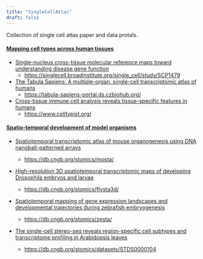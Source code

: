 ```yaml
---
title: "SingleCellAtlas"
draft: false
---
```


Collection of single cell atlas paper and data protals.

#### [Mapping cell types across human tissues](https://www.science.org/doi/10.1126/science.abq2116)

- [Single-nucleus cross-tissue molecular reference maps toward understanding disease gene function](https://www.science.org/doi/10.1126/science.abl4290)
  - https://singlecell.broadinstitute.org/single_cell/study/SCP1479
- [The Tabula Sapiens: A multiple-organ, single-cell transcriptomic atlas of humans](https://www.science.org/doi/10.1126/science.abl4896)
  - https://tabula-sapiens-portal.ds.czbiohub.org/
- [Cross-tissue immune cell analysis reveals tissue-specific features in humans](https://www.science.org/doi/10.1126/science.abl5197)
  - https://www.celltypist.org/

#### [Spatio-temporal development of model organisms](https://www.cell.com/consortium/spatiotemporal-omics)

- [Spatiotemporal transcriptomic atlas of mouse organogenesis using DNA nanoball-patterned arrays](https://www.cell.com/cell/fulltext/S0092-8674(22)00399-3)
  - https://db.cngb.org/stomics/mosta/

- [High-resolution 3D spatiotemporal transcriptomic maps of developing Drosophila embryos and larvae](https://www.cell.com/developmental-cell/fulltext/S1534-5807(22)00246-5)
  - https://db.cngb.org/stomics/flysta3d/

- [Spatiotemporal mapping of gene expression landscapes and developmental trajectories during zebrafish embryogenesis](https://www.cell.com/developmental-cell/fulltext/S1534-5807(22)00249-0)
  - https://db.cngb.org/stomics/zesta/

- [The single-cell stereo-seq reveals region-specific cell subtypes and transcriptome profiling in Arabidopsis leaves](https://www.cell.com/developmental-cell/fulltext/S1534-5807(22)00251-9)
  - https://db.cngb.org/stomics/datasets/STDS0000104


